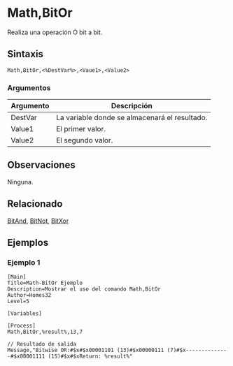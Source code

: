 # Math,BitOr

Realiza una operación O bit a bit.

## Sintaxis

```pebakery
Math,BitOr,<%DestVar%>,<Vaue1>,<Value2>
```

### Argumentos

| Argumento | Descripción |
| --- | --- |
| DestVar | La variable donde se almacenará el resultado. |
| Value1 | El primer valor. |
| Value2 | El segundo valor. |

## Observaciones

Ninguna.

## Relacionado

[BitAnd](./BitAnd.md), [BitNot](./BitNot.md), [BitXor](./BitXor.md)

## Ejemplos

### Ejemplo 1

```pebakery
[Main]
Title=Math-BitOr Ejemplo
Description=Mostrar el uso del comando Math,BitOr
Author=Homes32
Level=5

[Variables]

[Process]
Math,BitOr,%result%,13,7

// Resultado de salida
Message,"Bitwise OR:#$x#$x00001101 (13)#$x00000111 (7)#$x--------------#$x00001111 (15)#$x#$xReturn: %result%"
```
